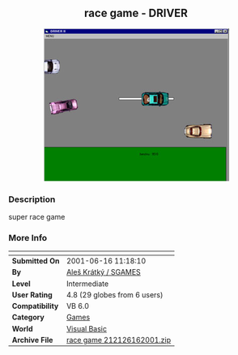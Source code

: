 ﻿<div align="center">

## race game \- DRIVER

<img src="PIC2001616733399776.JPG">
</div>

### Description

super race game
 
### More Info
 


<span>             |<span>
---                |---
**Submitted On**   |2001-06-16 11:18:10
**By**             |[Aleš Krátký / SGAMES](https://github.com/Planet-Source-Code/PSCIndex/blob/master/ByAuthor/ale-kr-tk-sgames.md)
**Level**          |Intermediate
**User Rating**    |4.8 (29 globes from 6 users)
**Compatibility**  |VB 6\.0
**Category**       |[Games](https://github.com/Planet-Source-Code/PSCIndex/blob/master/ByCategory/games__1-38.md)
**World**          |[Visual Basic](https://github.com/Planet-Source-Code/PSCIndex/blob/master/ByWorld/visual-basic.md)
**Archive File**   |[race game 212126162001\.zip](https://github.com/Planet-Source-Code/ale-kr-tk-sgames-race-game-driver__1-24127/archive/master.zip)








